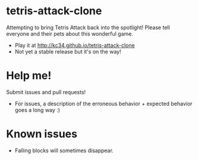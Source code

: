# tetris-attack-clone

Attempting to bring Tetris Attack back into the spotlight! Please tell everyone and their pets about this wonderful game.
- Play it at http://kc34.github.io/tetris-attack-clone
- Not yet a stable release but it's on the way!

# Help me!

Submit issues and pull requests!
 - For issues, a description of the erroneous behavior + expected behavior goes a long way :)

# Known issues
 - Falling blocks will sometimes disappear.
